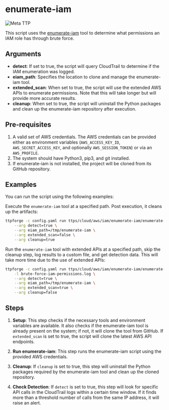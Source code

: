 # enumerate-iam

![Meta TTP](https://img.shields.io/badge/Meta_TTP-blue)

This script uses the [enumerate-iam](https://github.com/andresriancho/enumerate-iam)
tool to determine what permissions an IAM role has through brute force.

## Arguments

- **detect**: If set to true, the script will query CloudTrail to determine if the IAM enumeration was logged.
- **eiam_path**: Specifies the location to clone and manage the enumerate-iam tool.
- **extended_scan**: When set to true, the script will use the
  extended AWS APIs to enumerate permissions.
  Note that this will take longer but will provide more accurate results.
- **cleanup**: When set to true, the script will uninstall the
  Python packages and clean up the enumerate-iam repository
  after execution.

## Pre-requisites

1. A valid set of AWS credentials. The AWS credentials can be
   provided either as environment variables (`AWS_ACCESS_KEY_ID`,
   `AWS_SECRET_ACCESS_KEY`, and optionally `AWS_SESSION_TOKEN`) or
   via an `AWS_PROFILE`.
1. The system should have Python3, pip3, and git installed.
1. If enumerate-iam is not installed, the project will be cloned from
   its GitHub repository.

## Examples

You can run the script using the following examples:

Execute the `enumerate-iam` tool at a specified path. Post execution,
it cleans up the artifacts:

```bash
ttpforge -c config.yaml run ttps/cloud/aws/iam/enumerate-iam/enumerate-iam.yaml \
    --arg detect=true \
    --arg eiam_path=/tmp/enumerate-iam \
    --arg extended_scan=false \
    --arg cleanup=true
```

Run the `enumerate-iam` tool with extended APIs at a specified path,
skip the cleanup step, log results to a custom file, and get detection
data. This will take more time due to the use of extended APIs:

```bash
ttpforge -c config.yaml run ttps/cloud/aws/iam/enumerate-iam/enumerate-iam.yaml \
    -l brute-force-iam-permissions.log \
    --arg detect=true \
    --arg eiam_path=/tmp/enumerate-iam \
    --arg extended_scan=true \
    --arg cleanup=false
```

## Steps

1. **Setup**: This step checks if the necessary tools and environment
   variables are available. It also checks if the enumerate-iam tool is
   already present on the system; if not, it will clone the tool from
   GitHub. If `extended_scan` is set to true, the script will clone the
   latest AWS API endpoints.

1. **Run enumerate-iam**: This step runs the enumerate-iam script using
   the provided AWS credentials.

1. **Cleanup**: If `cleanup` is set to true, this step will uninstall
   the Python packages required by the enumerate-iam tool and clean up the cloned repository.

1. **Check Detection**: If `detect` is set to true, this step will look
   for specific API calls in the CloudTrail logs within a certain time
   window. If it finds more than a threshold number of calls from the same IP address, it will raise an alert.
